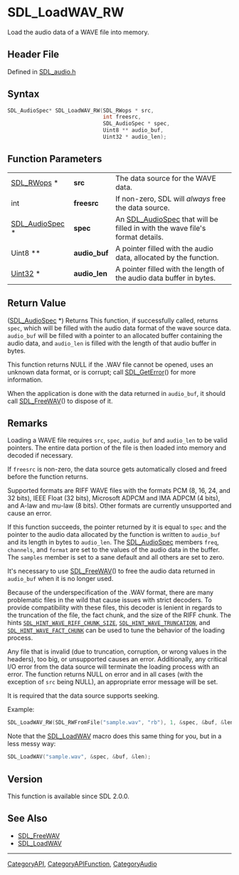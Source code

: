 # SDL_LoadWAV_RW

Load the audio data of a WAVE file into memory.

## Header File

Defined in [SDL_audio.h](https://github.com/libsdl-org/SDL/blob/SDL2/include/SDL_audio.h)

## Syntax

```c
SDL_AudioSpec* SDL_LoadWAV_RW(SDL_RWops * src,
                              int freesrc,
                              SDL_AudioSpec * spec,
                              Uint8 ** audio_buf,
                              Uint32 * audio_len);
```

## Function Parameters

|                                  |               |                                                                                               |
| -------------------------------- | ------------- | --------------------------------------------------------------------------------------------- |
| [SDL_RWops](SDL_RWops) *         | **src**       | The data source for the WAVE data.                                                            |
| int                              | **freesrc**   | If non-zero, SDL will _always_ free the data source.                                          |
| [SDL_AudioSpec](SDL_AudioSpec) * | **spec**      | An [SDL_AudioSpec](SDL_AudioSpec) that will be filled in with the wave file's format details. |
| Uint8 **                         | **audio_buf** | A pointer filled with the audio data, allocated by the function.                              |
| [Uint32](Uint32) *               | **audio_len** | A pointer filled with the length of the audio data buffer in bytes.                           |

## Return Value

([SDL_AudioSpec](SDL_AudioSpec) *) Returns This function, if successfully
called, returns `spec`, which will be filled with the audio data format of
the wave source data. `audio_buf` will be filled with a pointer to an
allocated buffer containing the audio data, and `audio_len` is filled with
the length of that audio buffer in bytes.

This function returns NULL if the .WAV file cannot be opened, uses an
unknown data format, or is corrupt; call [SDL_GetError](SDL_GetError)() for
more information.

When the application is done with the data returned in `audio_buf`, it
should call [SDL_FreeWAV](SDL_FreeWAV)() to dispose of it.

## Remarks

Loading a WAVE file requires `src`, `spec`, `audio_buf` and `audio_len` to
be valid pointers. The entire data portion of the file is then loaded into
memory and decoded if necessary.

If `freesrc` is non-zero, the data source gets automatically closed and
freed before the function returns.

Supported formats are RIFF WAVE files with the formats PCM (8, 16, 24, and
32 bits), IEEE Float (32 bits), Microsoft ADPCM and IMA ADPCM (4 bits), and
A-law and mu-law (8 bits). Other formats are currently unsupported and
cause an error.

If this function succeeds, the pointer returned by it is equal to `spec`
and the pointer to the audio data allocated by the function is written to
`audio_buf` and its length in bytes to `audio_len`. The
[SDL_AudioSpec](SDL_AudioSpec) members `freq`, `channels`, and `format` are
set to the values of the audio data in the buffer. The `samples` member is
set to a sane default and all others are set to zero.

It's necessary to use [SDL_FreeWAV](SDL_FreeWAV)() to free the audio data
returned in `audio_buf` when it is no longer used.

Because of the underspecification of the .WAV format, there are many
problematic files in the wild that cause issues with strict decoders. To
provide compatibility with these files, this decoder is lenient in regards
to the truncation of the file, the fact chunk, and the size of the RIFF
chunk. The hints
[`SDL_HINT_WAVE_RIFF_CHUNK_SIZE`](SDL_HINT_WAVE_RIFF_CHUNK_SIZE),
[`SDL_HINT_WAVE_TRUNCATION`](SDL_HINT_WAVE_TRUNCATION), and
[`SDL_HINT_WAVE_FACT_CHUNK`](SDL_HINT_WAVE_FACT_CHUNK) can be used to tune
the behavior of the loading process.

Any file that is invalid (due to truncation, corruption, or wrong values in
the headers), too big, or unsupported causes an error. Additionally, any
critical I/O error from the data source will terminate the loading process
with an error. The function returns NULL on error and in all cases (with
the exception of `src` being NULL), an appropriate error message will be
set.

It is required that the data source supports seeking.

Example:

```c
SDL_LoadWAV_RW(SDL_RWFromFile("sample.wav", "rb"), 1, &spec, &buf, &len);
```

Note that the [SDL_LoadWAV](SDL_LoadWAV) macro does this same thing for
you, but in a less messy way:

```c
SDL_LoadWAV("sample.wav", &spec, &buf, &len);
```

## Version

This function is available since SDL 2.0.0.

## See Also

- [SDL_FreeWAV](SDL_FreeWAV)
- [SDL_LoadWAV](SDL_LoadWAV)






----
[CategoryAPI](CategoryAPI), [CategoryAPIFunction](CategoryAPIFunction), [CategoryAudio](CategoryAudio)

